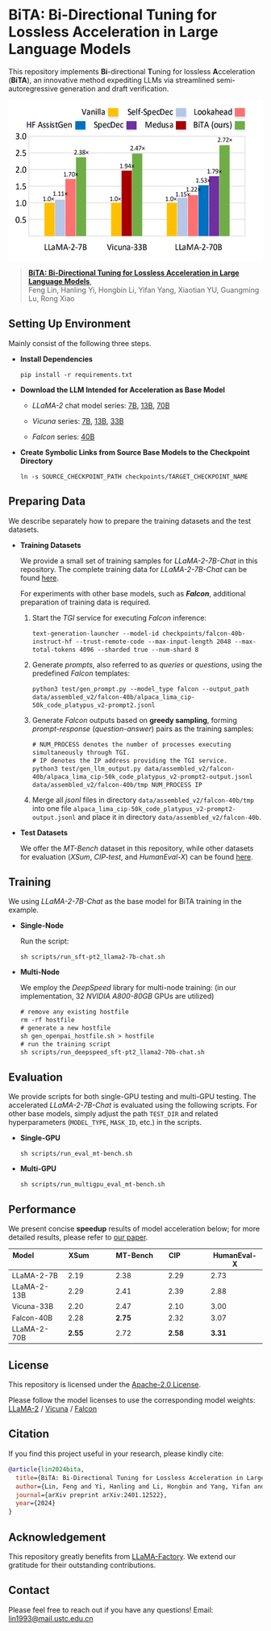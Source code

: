 # BiTA: Bi-Directional Tuning for Lossless Acceleration in Large Language Models
This repository implements **Bi**-directional **T**uning for lossless **A**cceleration (**BiTA**), an innovative method expediting LLMs via streamlined semi-autoregressive generation and draft verification.

<p align="left"> <img src='docs/headline.png' align="center" height="320px"> </p>

> [**BiTA: Bi-Directional Tuning for Lossless Acceleration in Large Language Models**](https://arxiv.org/abs/2401.12522),   
> Feng Lin, Hanling Yi, Hongbin Li, Yifan Yang, Xiaotian YU, Guangming Lu, Rong Xiao

## Setting Up Environment

  Mainly consist of the following three steps.

- **Install Dependencies**
  ~~~
  pip install -r requirements.txt
  ~~~

- **Download the LLM Intended for Acceleration as Base Model**
  
  + *LLaMA-2* chat model series: [7B](https://huggingface.co/meta-llama/Llama-2-7b-chat-hf), [13B](https://huggingface.co/meta-llama/Llama-2-13b-chat-hf), [70B](https://huggingface.co/meta-llama/Llama-2-70b-chat-hf)
 
  + *Vicuna* series: [7B](https://huggingface.co/lmsys/vicuna-7b-v1.3), [13B](https://huggingface.co/lmsys/vicuna-13b-v1.3), [33B](https://huggingface.co/lmsys/vicuna-33b-v1.3)
 
  + *Falcon* series: [40B](https://huggingface.co/tiiuae/falcon-40b-instruct)

- **Create Symbolic Links from Source Base Models to the Checkpoint Directory**
  ~~~
  ln -s SOURCE_CHECKPOINT_PATH checkpoints/TARGET_CHECKPOINT_NAME
  ~~~

## Preparing Data

  We describe separately how to prepare the training datasets and the test datasets.

- **Training Datasets**
  
  We provide a small set of training samples for *LLaMA-2-7B-Chat* in this repository. The complete training data for *LLaMA-2-7B-Chat* can be found [here](https://).

  For experiments with other base models, such as ***Falcon***, additional preparation of training data is required.
  
  1. Start the *TGI* service for executing *Falcon* inference:
     ~~~
     text-generation-launcher --model-id checkpoints/falcon-40b-instruct-hf --trust-remote-code --max-input-length 2048 --max-total-tokens 4096 --sharded true --num-shard 8
     ~~~
     
  2. Generate *prompts*, also referred to as *queries* or *questions*, using the predefined *Falcon* templates:
     ~~~
     python3 test/gen_prompt.py --model_type falcon --output_path data/assembled_v2/falcon-40b/alpaca_lima_cip-50k_code_platypus_v2-prompt2.jsonl
     ~~~
     
  3. Generate *Falcon* outputs based on **greedy sampling**, forming *prompt-response* (*question-answer*) pairs as the training samples:
     ~~~
     # NUM_PROCESS denotes the number of processes executing simultaneously through TGI.
     # IP denotes the IP address providing the TGI service.
     python3 test/gen_llm_output.py data/assembled_v2/falcon-40b/alpaca_lima_cip-50k_code_platypus_v2-prompt2-output.jsonl data/assembled_v2/falcon-40b/tmp NUM_PROCESS IP
     ~~~
     
  4. Merge all *jsonl* files in directory ```data/assembled_v2/falcon-40b/tmp``` into one file ```alpaca_lima_cip-50k_code_platypus_v2-prompt2-output.jsonl``` and place it in directory ```data/assembled_v2/falcon-40b```.

- **Test Datasets**
  
  We offer the *MT-Bench* dataset in this repository, while other datasets for evaluation (*XSum*, *CIP-test*, and *HumanEval-X*) can be found [here](https://).
  

## Training

  We using *LLaMA-2-7B-Chat* as the base model for BiTA training in the example.

- **Single-Node**
  
  Run the script:
  ~~~
  sh scripts/run_sft-pt2_llama2-7b-chat.sh
  ~~~

- **Multi-Node**
  
  We employ the *DeepSpeed* library for multi-node training: (in our implementation, 32 *NVIDIA A800-80GB* GPUs are utilized)
  ~~~
  # remove any existing hostfile
  rm -rf hostfile
  # generate a new hostfile
  sh gen_openpai_hostfile.sh > hostfile
  # run the training script
  sh scripts/run_deepspeed_sft-pt2_llama2-70b-chat.sh
  ~~~
  
## Evaluation

  We provide scripts for both single-GPU testing and multi-GPU testing. The accelerated *LLaMA-2-7B-Chat* is evaluated using the following scripts. For other base models, simply adjust the path ```TEST_DIR``` and related hyperparameters (```MODEL_TYPE```, ```MASK_ID```, etc.) in the scripts.

- **Single-GPU**
  ~~~
  sh scripts/run_eval_mt-bench.sh
  ~~~

- **Multi-GPU**
  ~~~
  sh scripts/run_multigpu_eval_mt-bench.sh  
  ~~~

## Performance

  We present concise **speedup** results of model acceleration below; for more detailed results, please refer to [our paper](https://arxiv.org/abs/2401.12522).
  
  | Model &nbsp; &nbsp; &nbsp; &nbsp; &nbsp; &nbsp; &nbsp; &nbsp; | XSum &nbsp; &nbsp; &nbsp; &nbsp; &nbsp; &nbsp; | MT-Bench &nbsp; &nbsp; &nbsp; | CIP &nbsp; &nbsp; &nbsp; &nbsp; &nbsp; &nbsp; &nbsp; | HumanEval-X |
  |------------------------------------|------------|------------|------------|------------|
  | LLaMA-2-7B | 2.19 | 2.38 | 2.29 | 2.73 |
  | LLaMA-2-13B | 2.29 | 2.41 | 2.39 | 2.88 |
  | Vicuna-33B | 2.20 | 2.47 | 2.10 | 3.00 |
  | Falcon-40B | 2.28 | **2.75** | 2.32 | 3.07 |
  | LLaMA-2-70B | **2.55** | 2.72 | **2.58** | **3.31** |

## License

  This repository is licensed under the [Apache-2.0 License](LICENSE).

  Please follow the model licenses to use the corresponding model weights: [LLaMA-2](https://ai.meta.com/llama/license/) / [Vicuna](https://huggingface.co/lmsys/vicuna-7b-v1.3) / [Falcon](LICENSE)

## Citation

  If you find this project useful in your research, please kindly cite:

  ```bibtex
  @article{lin2024bita,
    title={BiTA: Bi-Directional Tuning for Lossless Acceleration in Large Language Models},
    author={Lin, Feng and Yi, Hanling and Li, Hongbin and Yang, Yifan and Yu, Xiaotian and Lu, Guangming and Xiao, Rong},
    journal={arXiv preprint arXiv:2401.12522},
    year={2024}
  }
  ```

## Acknowledgement

  This repository greatly benefits from [LLaMA-Factory](https://github.com/hiyouga/LLaMA-Factory). We extend our gratitude for their outstanding contributions.

## Contact

  Please feel free to reach out if you have any questions! Email: [lin1993@mail.ustc.edu.cn](mailto:lin1993@mail.ustc.edu.cn)
